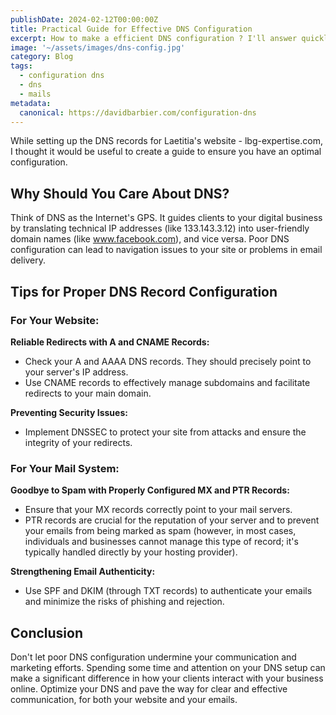 ```yaml
---
publishDate: 2024-02-12T00:00:00Z
title: Practical Guide for Effective DNS Configuration
excerpt: How to make a efficient DNS configuration ? I'll answer quickly here.
image: '~/assets/images/dns-config.jpg'
category: Blog
tags:
  - configuration dns
  - dns
  - mails
metadata:
  canonical: https://davidbarbier.com/configuration-dns
---
```


While setting up the DNS records for Laetitia's website - lbg-expertise.com, I thought it would be useful to create a guide to ensure you have an optimal configuration.

## Why Should You Care About DNS?
Think of DNS as the Internet's GPS. It guides clients to your digital business by translating technical IP addresses (like 133.143.3.12) into user-friendly domain names (like www.facebook.com), and vice versa. Poor DNS configuration can lead to navigation issues to your site or problems in email delivery.

## Tips for Proper DNS Record Configuration

### For Your Website:
**Reliable Redirects with A and CNAME Records:**

- Check your A and AAAA DNS records. They should precisely point to your server's IP address.
- Use CNAME records to effectively manage subdomains and facilitate redirects to your main domain.

**Preventing Security Issues:**

- Implement DNSSEC to protect your site from attacks and ensure the integrity of your redirects.

### For Your Mail System:

**Goodbye to Spam with Properly Configured MX and PTR Records:**

- Ensure that your MX records correctly point to your mail servers.
- PTR records are crucial for the reputation of your server and to prevent your emails from being marked as spam (however, in most cases, individuals and businesses cannot manage this type of record; it's typically handled directly by your hosting provider).

**Strengthening Email Authenticity:**

- Use SPF and DKIM (through TXT records) to authenticate your emails and minimize the risks of phishing and rejection.

## Conclusion

Don't let poor DNS configuration undermine your communication and marketing efforts. Spending some time and attention on your DNS setup can make a significant difference in how your clients interact with your business online. Optimize your DNS and pave the way for clear and effective communication, for both your website and your emails.